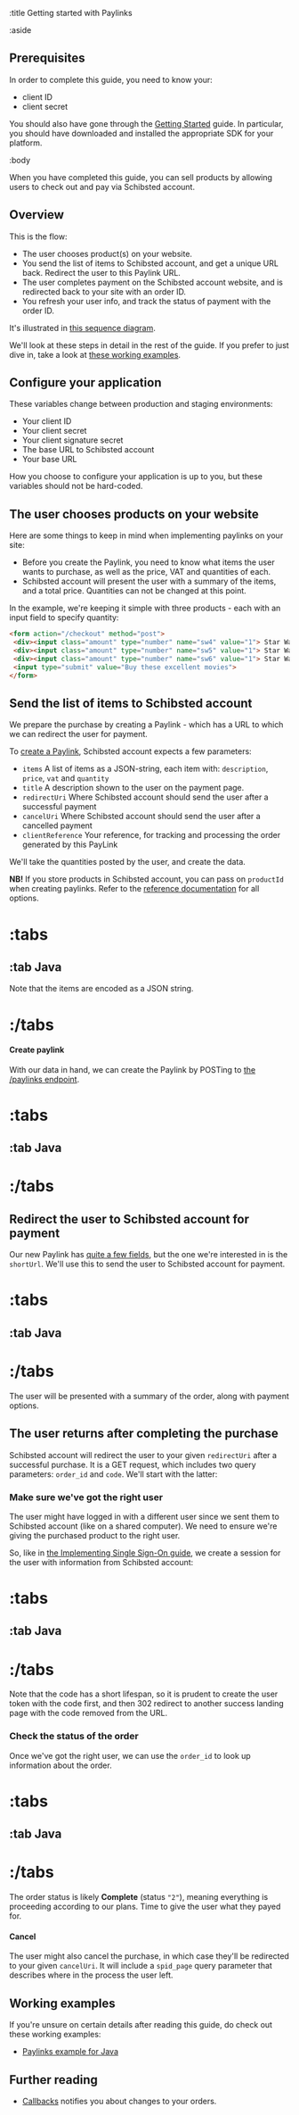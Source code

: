 :title Getting started with Paylinks

:aside

## Prerequisites

In order to complete this guide, you need to know your:

- client ID
- client secret

You should also have gone through the [Getting Started](/getting-started/)
guide. In particular, you should have downloaded and installed the appropriate
SDK for your platform.

:body

When you have completed this guide, you can sell products by allowing users to
check out and pay via Schibsted account.

## Overview

This is the flow:

- The user chooses product(s) on your website.
- You send the list of items to Schibsted account, and get a unique URL back. Redirect the
  user to this Paylink URL.
- The user completes payment on the Schibsted account website, and is redirected back to your site with an order ID.
- You refresh your user info, and track the status of payment with the order ID.

It's illustrated in [this sequence diagram](/paylink-api/#purchase-flows).

We'll look at these steps in detail in the rest of the guide. If you prefer to just
dive in, take a look at [these working examples](#working-examples).

## Configure your application

These variables change between production and staging environments:

- Your client ID
- Your client secret
- Your client signature secret
- The base URL to Schibsted account
- Your base URL

How you choose to configure your application is up to you, but
these variables should not be hard-coded.

## The user chooses products on your website

Here are some things to keep in mind when implementing paylinks on your site:

- Before you create the Paylink, you need to know what items the user wants to purchase,
  as well as the price, VAT and quantities of each.
- Schibsted account will present the user with a summary of the items, and a total price.
  Quantities can not be changed at this point.

In the example, we're keeping it simple with three products - each with an input
field to specify quantity:

```html
<form action="/checkout" method="post">
 <div><input class="amount" type="number" name="sw4" value="1"> Star Wars IV</div>
 <div><input class="amount" type="number" name="sw5" value="1"> Star Wars V</div>
 <div><input class="amount" type="number" name="sw6" value="1"> Star Wars VI</div>
 <input type="submit" value="Buy these excellent movies">
</form>
```

## Send the list of items to Schibsted account

We prepare the purchase by creating a Paylink - which has a URL to which we can
redirect the user for payment.

To [create a Paylink](/endpoints/POST/paylink/), Schibsted account expects a few parameters:

- `items` A list of items as a JSON-string, each item with: `description`, `price`, `vat` and `quantity`
- `title` A description shown to the user on the payment page.
- `redirectUri` Where Schibsted account should send the user after a successful payment
- `cancelUri` Where Schibsted account should send the user after a cancelled payment
- `clientReference` Your reference, for tracking and processing the order generated by this PayLink

We'll take the quantities posted by the user, and create the data.

**NB!** If you store products in Schibsted account, you can pass on `productId` when creating
paylinks. Refer to the [reference documentation](/endpoints/POST/paylink/) for
all options.

# :tabs

## :tab Java

<spid-example lang="java" src="/paylinks/src/main/java/no/spid/examples/PaylinksController.java" title="The entirety of our product catalog right here"/>

<spid-example lang="java" src="/paylinks/src/main/java/no/spid/examples/PaylinksController.java" title="Create data to POST to /paylink"/>

Note that the items are encoded as a JSON string.

# :/tabs

#### Create paylink

With our data in hand, we can create the Paylink by POSTing to
[the /paylinks endpoint](/endpoints/POST/paylink/).

# :tabs

## :tab Java

<spid-example lang="java" src="/paylinks/src/main/java/no/spid/examples/PaylinksController.java" title="Create SPiD client"/>

<spid-example lang="java" src="/paylinks/src/main/java/no/spid/examples/PaylinksController.java" title="Create Paylink"/>

# :/tabs

## Redirect the user to Schibsted account for payment

Our new Paylink has [quite a few fields](/types/paylink/), but the one we're
interested in is the `shortUrl`. We'll use this to send the user to Schibsted account for
payment.

# :tabs

## :tab Java

<spid-example lang="java" src="/paylinks/src/main/java/no/spid/examples/PaylinksController.java" title="Create Paylink and redirect to SPiD"/>

# :/tabs

The user will be presented with a summary of the order, along with payment options.

## The user returns after completing the purchase

Schibsted account will redirect the user to your given `redirectUri` after a successful
purchase. It is a GET request, which includes two query parameters: `order_id` and `code`. We'll start with the latter:

### Make sure we've got the right user

The user might have logged in with a different user since we sent them to Schibsted account
(like on a shared computer). We need to ensure we're giving the purchased
product to the right user.

So, like in [the Implementing Single Sign-On guide](/implementing-sso/), we
create a session for the user with information from Schibsted account:

# :tabs

## :tab Java

<spid-example lang="java" src="/paylinks/src/main/java/no/spid/examples/PaylinksController.java" title="Handle callback from SPiD, make sure we've got the right user"/>

# :/tabs

Note that the code has a short lifespan, so it is prudent to create the user
token with the code first, and then 302 redirect to another success landing page
with the code removed from the URL.

### Check the status of the order

Once we've got the right user, we can use the `order_id` to look up information
about the order.

# :tabs

## :tab Java

<spid-example lang="java" src="/paylinks/src/main/java/no/spid/examples/PaylinksController.java" title="Order status codes"/>

<spid-example lang="java" src="/paylinks/src/main/java/no/spid/examples/PaylinksController.java" title="Fetch order info"/>

# :/tabs

The order status is likely **Complete** (status `"2"`), meaning everything is
proceeding according to our plans. Time to give the user what they payed for.

#### Cancel

The user might also cancel the purchase, in which case they'll be redirected to
your given `cancelUri`. It will include a `spid_page` query parameter that
describes where in the process the user left.

## Working examples

If you're unsure on certain details after reading this guide, do check
out these working examples:

- [Paylinks example for Java](https://github.com/schibsted/spid-java-examples/tree/master/paylinks)

## Further reading

- [Callbacks](/callbacks/) notifies you about changes to your orders.
